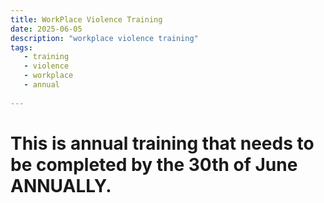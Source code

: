 ```yaml
---
title: WorkPlace Violence Training
date: 2025-06-05
description: "workplace violence training"
tags:
   - training
   - violence
   - workplace
   - annual 
   
---
```


# This is annual training that needs to be completed by the 30th of June ANNUALLY. 
